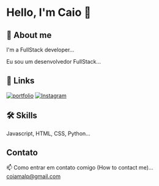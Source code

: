 # Hello, I'm Caio 👋
## 🚀 About me
I'm a FullStack developer...

Eu sou um desenvolvedor FullStack...

## 🔗 Links
[![portfolio](https://img.shields.io/badge/my_portfolio-000?style=for-the-badge&logo=ko-fi&logoColor=white)](https://github.com/Tyrob2)
[![Instagram](https://img.shields.io/badge/-Instagram-C13584?style=flat-square&labelColor=C13584&logo=instagram&logoColor=white&link=https://www.instagram.com/secco.andre/)](https://www.instagram.com/caio_butkousky/)

## 🛠 Skills
Javascript, HTML, CSS, Python...

## Contato
📫 Como entrar em contato comigo (How to contact me)... coiamalp@gmail.com

<p align="center">
    <img style="float: right; margin: 10px;",src="[https://images.squarespace-cdn.com/content/v1/62a8153660de3f4c58730069/68decc30-1659-4b6d-8c3f-d7802e667644/high_tech_4x.gif](https://www.google.com/url?sa=i&url=https%3A%2F%2Fwww.behance.net%2Fgallery%2F99786133%2FMastermind%2Fmodules%2F575837231&psig=AOvVaw2czwTD3dk88TaXqKfAwf67&ust=1729553841938000&source=images&cd=vfe&opi=89978449&ved=0CBMQjRxqFwoTCKjPopGQnokDFQAAAAAdAAAAABAE)"/>
</p>
